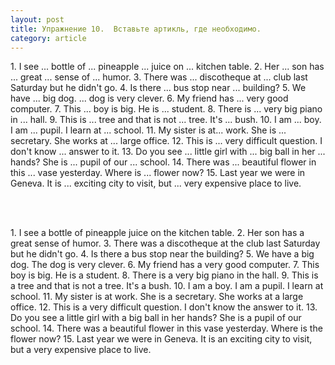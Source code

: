 ```yaml
---
layout: post
title: Упражнение 10.  Вставьте артикль, где необходимо.
category: article
---
```

<section class="question">
1. I see ... bottle of ... pineapple ... juice on ... kitchen table. 2. Her ... son has ... great ... sense of ... humor. 3. There was ... discotheque at ... club last Saturday but he didn't go. 4. Is there ... bus stop near ... building? 5. We have ... big dog. ... dog is very clever. 6. My friend has ... very good computer. 7. This ... boy is big. He is ... student. 8. There is ... very big piano in ... hall. 9. This is ... tree and that is not ... tree. It's ... bush. 10. I am ... boy. I am ... pupil. I learn at ... school. 11. My sister is at... work. She is ... secretary. She works at ... large office. 12. This is ... very difficult question. I don't know ... answer to it. 13. Do you see ... little girl with ... big ball in her ... hands? She is ... pupil of our ... school. 14. There was ... beautiful flower in this ... vase yesterday. Where is ... flower now? 15. Last year we were in Geneva. It is ... exciting city to visit, but ... very expensive place to live.

<br><br>
</section>

<section class="answer">
1. I see a bottle of pineapple juice on the kitchen table. 2. Her son has a great sense of humor. 3. There was a discotheque at the club last Saturday but he didn't go. 4. Is there a bus stop near the building? 5. We have a big dog. The dog is very clever. 6. My friend has a very good computer. 7. This boy is big. He is a student. 8. There is a very big piano in the hall. 9. This is a tree and that is not a tree. It's a bush. 10. I am a boy. I am a pupil. I learn at school. 11. My sister is at work. She is a secretary. She works at a large office. 12. This is a very difficult question. I don't know the answer to it. 13. Do you see a little girl with a big ball in her hands? She is a pupil of our school. 14. There was a beautiful flower in this vase yesterday. Where is the flower now? 15. Last year we were in Geneva. It is an exciting city to visit, but a very expensive place to live.
</section>